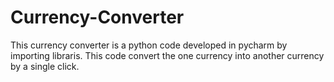 # Currency-Converter
This currency converter is a python code developed in pycharm by importing libraris. This code convert the one currency into another currency by a single click.
